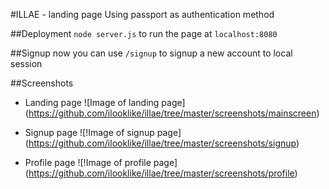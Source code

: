 #ILLAE - landing page
Using passport as authentication method

##Deployment
`node server.js` to run the page at `localhost:8080`

##Signup 
now you can use `/signup` to signup a new account to local session 

##Screenshots
- Landing page
![Image of landing page]
(https://github.com/ilooklike/illae/tree/master/screenshots/mainscreen)

- Signup page
![!Image of signup page]
(https://github.com/ilooklike/illae/tree/master/screenshots/signup)

- Profile page
![!Image of profile page]
(https://github.com/ilooklike/illae/tree/master/screenshots/profile)